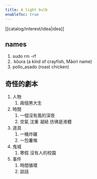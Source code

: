 ```yaml
---
title: A light bulb
enableToc: true
---
```

[[catalog/interest/idea|idea]]

## names
1. sudo rm -rf
2.  kōura (a kind of crayfish, Māori name)
3. pollo_asado (roast chicken)

## 奇怪的劇本
1. 人物
	1. 兩個男大生
2. 時間
	1. 一個沒有風的深夜
	2. 空氣 沈重 凝結 彷彿是液體
3. 道具
	1. 一桶炸雞
	2. 一包薯條
4. 鬼城
	1. 寒假 沒有人的校園
5. 事件
	1. 時間循環
	2. 談話